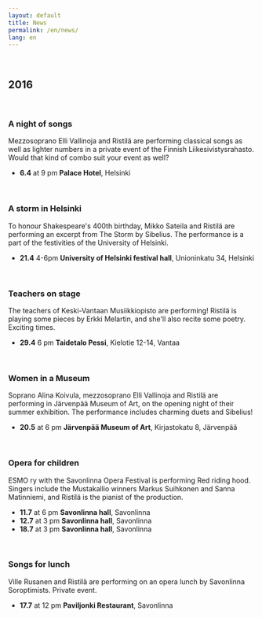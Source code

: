 ```yaml
---
layout: default
title: News
permalink: /en/news/
lang: en
---
```


<br/>

## 2016

<br/>

### A night of songs

Mezzosoprano Elli Vallinoja and Ristilä are performing classical songs as well as lighter numbers in a private event of the Finnish Liikesivistysrahasto. Would that kind of combo suit your event as well?

- __6.4__ at 9 pm __Palace Hotel__, Helsinki

<br/>

### A storm in Helsinki

To honour Shakespeare's 400th birthday, Mikko Sateila and Ristilä are performing an excerpt from The Storm by Sibelius. The performance is a part of the festivities of the University of Helsinki.

- __21.4__ 4-6pm __University of Helsinki festival hall__, Unioninkatu 34, Helsinki

<br/>

### Teachers on stage

The teachers of Keski-Vantaan Musiikkiopisto are performing! Ristilä is playing some pieces by Erkki Melartin, and she'll also recite some poetry. Exciting times.

- __29.4__ 6 pm __Taidetalo Pessi__, Kielotie 12-14, Vantaa

<br/>

### Women in a Museum

Soprano Alina Koivula, mezzosoprano Elli Vallinoja and Ristilä are performing in Järvenpää Museum of Art, on the opening night of their summer exhibition. The performance includes charming duets and Sibelius!

- __20.5__ at 6 pm __Järvenpää Museum of Art__, Kirjastokatu 8, Järvenpää

<br/>

### Opera for children

ESMO ry with the Savonlinna Opera Festival is performing Red riding hood. Singers include the Mustakallio winners Markus Suihkonen and Sanna Matinniemi, and Ristilä is the pianist of the production.

- __11.7__ at 6 pm __Savonlinna hall__, Savonlinna
- __12.7__ at 3 pm __Savonlinna hall__, Savonlinna
- __18.7__ at 3 pm __Savonlinna hall__, Savonlinna

<br/>

### Songs for lunch

Ville Rusanen and Ristilä are performing on an opera lunch by Savonlinna Soroptimists. Private event.

- __17.7__ at 12 pm __Paviljonki Restaurant__, Savonlinna

<br/>

